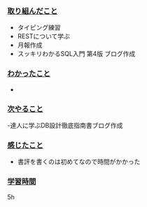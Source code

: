### <u>取り組んだこと</u>
- タイピング練習
- RESTについて学ぶ
- 月報作成
- スッキリわかるSQL入門 第4版 ブログ作成

### <u>わかったこと</u>
- 
 
### <u>次やること</u>
-達人に学ぶDB設計徹底指南書ブログ作成

### <u>感じたこと</u>
- 書評を書くのは初めてなので時間がかかった

### <u>学習時間</u>
5h